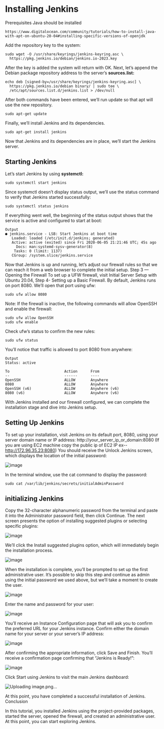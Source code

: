 # Installing Jenkins
Prerequisites 
Java should be installed 
```
https://www.digitalocean.com/community/tutorials/how-to-install-java-with-apt-on-ubuntu-20-04#installing-specific-versions-of-openjdk
```
Add the repository key to the system:

```
sudo wget -O /usr/share/keyrings/jenkins-keyring.asc \
  https://pkg.jenkins.io/debian/jenkins.io-2023.key
```
After the key is added the system will return with OK.
Next, let’s append the Debian package repository address to the server’s **sources.list:**
```
echo deb [signed-by=/usr/share/keyrings/jenkins-keyring.asc] \
  https://pkg.jenkins.io/debian binary/ | sudo tee \
  /etc/apt/sources.list.d/jenkins.list > /dev/null
```

After both commands have been entered, we’ll run update so that apt will use the new repository.
```
sudo apt-get update
```

Finally, we’ll install Jenkins and its dependencies.
```
sudo apt-get install jenkins
```   
Now that Jenkins and its dependencies are in place, we’ll start the Jenkins server.

## Starting Jenkins
Let’s start Jenkins by using **systemctl:**
```
sudo systemctl start jenkins
```
Since systemctl doesn’t display status output, we’ll use the status command to verify that Jenkins started successfully:
```
sudo systemctl status jenkins
```

If everything went well, the beginning of the status output shows that the service is active and configured to start at boot:
```
Output
● jenkins.service - LSB: Start Jenkins at boot time
   Loaded: loaded (/etc/init.d/jenkins; generated)
   Active: active (exited) since Fri 2020-06-05 21:21:46 UTC; 45s ago
     Docs: man:systemd-sysv-generator(8)
    Tasks: 0 (limit: 1137)
   CGroup: /system.slice/jenkins.service
```
Now that Jenkins is up and running, let’s adjust our firewall rules so that we can reach it from a web browser to complete the initial setup.
Step 3 — Opening the Firewall
To set up a UFW firewall, visit Initial Server Setup with Ubuntu 20.04, Step 4- Setting up a Basic Firewall. By default, Jenkins runs on port 8080. We’ll open that port using ufw:
```
sudo ufw allow 8080
```
Note: If the firewall is inactive, the following commands will allow OpenSSH and enable the firewall:
```
sudo ufw allow OpenSSH
sudo ufw enable
```
Check ufw’s status to confirm the new rules:
```
sudo ufw status
```

You’ll notice that traffic is allowed to port 8080 from anywhere:
```
Output
Status: active

To                         Action      From
--                         ------      ----
OpenSSH                    ALLOW       Anywhere
8080                       ALLOW       Anywhere
OpenSSH (v6)               ALLOW       Anywhere (v6)
8080 (v6)                  ALLOW       Anywhere (v6)

```
With Jenkins installed and our firewall configured, we can complete the installation stage and dive into Jenkins setup.

## Setting Up Jenkins
To set up your installation, visit Jenkins on its default port, 8080, using your server domain name or IP address: http://your_server_ip_or_domain:8080
(If you are using EC2 machine copy the public ip of EC2 IP ex--http://172.96.35.23:8080)
You should receive the Unlock Jenkins screen, which displays the location of the initial password:

![image](https://github.com/siddeshpm1/Jenkins/assets/109099693/0e00d18f-e6a9-4388-8c75-0fd2350728a0)

In the terminal window, use the cat command to display the password:
```
sudo cat /var/lib/jenkins/secrets/initialAdminPassword
```	
## initializing Jenkins
Copy the 32-character alphanumeric password from the terminal and paste it into the Administrator password field, then click Continue.
The next screen presents the option of installing suggested plugins or selecting specific plugins:

![image](https://github.com/siddeshpm1/Jenkins/assets/109099693/63174b88-fb53-46c4-93ec-517381e6a242)

We’ll click the Install suggested plugins option, which will immediately begin the installation process.

![image](https://github.com/siddeshpm1/Jenkins/assets/109099693/6b1b6b4c-934b-4376-85a9-a93267fd39c4)

When the installation is complete, you’ll be prompted to set up the first administrative user. It’s possible to skip this step and continue as admin using the initial password we used above, but we’ll take a moment to create the user.

![image](https://github.com/siddeshpm1/Jenkins/assets/109099693/31c258f1-2033-4709-aa20-f613a5610ed0)

Enter the name and password for your user:

![image](https://github.com/siddeshpm1/Jenkins/assets/109099693/ed5a8abd-c430-434e-ae7a-6ddba2168391)

You’ll receive an Instance Configuration page that will ask you to confirm the preferred URL for your Jenkins instance. Confirm either the domain name for your server or your server’s IP address:

![image](https://github.com/siddeshpm1/Jenkins/assets/109099693/3c131519-c4ed-4f50-98c2-d99473839bca)

After confirming the appropriate information, click Save and Finish. You’ll receive a confirmation page confirming that “Jenkins is Ready!”:

![image](https://github.com/siddeshpm1/Jenkins/assets/109099693/0873dd07-f887-405d-8916-874dee77b4bb)

Click Start using Jenkins to visit the main Jenkins dashboard:

![Uploading image.png…]()

At this point, you have completed a successful installation of Jenkins.
Conclusion

In this tutorial, you installed Jenkins using the project-provided packages, started the server, opened the firewall, and created an administrative user. At this point, you can start exploring Jenkins.


